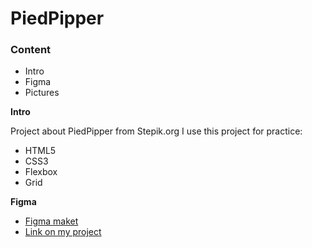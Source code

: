 # PiedPipper

### Content

- Intro
- Figma
- Pictures

**Intro**

Project about PiedPipper from Stepik.org
I use this project for practice:

- HTML5
- CSS3
- Flexbox
- Grid

**Figma**

- [Figma maket](https://www.figma.com/file/BL7wdCOSIxYFu1uxctuVzg/%D0%94%D0%BE%D0%BC%D0%B0%D1%88%D0%BD%D0%B5%D0%B5-%D0%B7%D0%B0%D0%B4%D0%B0%D0%BD%D0%B8%D0%B5-Pied-Piper?node-id=1961%3A2&t=dR9c2ubOR32NUOCq-0)
- [Link on my project](https://olyaolya13.github.io/PiedPipper/)
